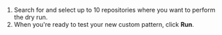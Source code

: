 1. Search for and select up to 10 repositories where you want to perform the dry run.
1. When you're ready to test your new custom pattern, click **Run**.
